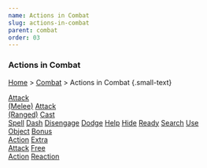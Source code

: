 ```yaml
---
name: Actions in Combat
slug: actions-in-combat
parent: combat
order: 03
---
```

### Actions in Combat
[Home](dm-operations-center) > [Combat](combat) > Actions in Combat {.small-text}

<div class="menu-container">
    <a href="melee-attack">Attack<br/> (Melee)</a>
    <a href="ranged-attack">Attack<br/> (Ranged)</a>
    <a href="cast-spell">Cast<br/> Spell</a>
    <a href="dash">Dash</a>
    <a href="disengage">Disengage</a>
    <a href="dodge">Dodge</a>
    <a href="help">Help</a>
    <a href="hide">Hide</a>
    <a href="ready">Ready</a>
    <a href="search">Search</a>
    <a href="use-object">Use<br/> Object</a>
    <a href="bonus-action">Bonus<br/> Action</a>
    <a href="extra-attack">Extra<br/> Attack</a>
    <a href="free-action">Free<br/> Action</a>
    <a href="reaction">Reaction</a>
</div>